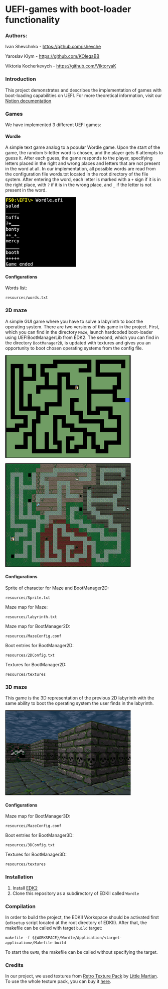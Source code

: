# UEFI-games with boot-loader functionality

### Authors: 
Ivan Shevchnko - https://github.com/ishevche

Yaroslav Klym - https://github.com/KOlegaBB

Viktoria Kocherkevych - https://github.com/ViktoryaK

### Introduction

This project demonstrates and describes the implementation of games with boot-loading capabilities on UEFI. For more theoretical information, visit our [Notion documentation](https://chartreuse-liquid-3a1.notion.site/UEFI-3946645965bd4d42a41e4ee293da3184?pvs=4)

### Games

We have implemented 3 different UEFI games:

#### Wordle

A simple text game analog to a popular Wordle game. Upon the start of the game, the random 5-letter word is chosen, and the player gets 6 attempts to guess it. After each guess, the game responds
to the player, specifying letters placed in the right and wrong places and letters that are not present in the word at all.
In our implementation, all possible words are read from the configuration file words.txt located in the root directory of the file system. After entering the word, each letter is marked
with a `+` sign if it is in the right place, with `?` if it is in the wrong place, and `_` if the letter is not present in the word.

![wordle](/resources/Wordle.png)

#### Configurations

Words list:
```
resources/words.txt
```
### 2D maze

A simple GUI game where you have to solve a labyrinth to boot the operating system. There are two versions of this game in the project. First, which you can find in the directory `Maze`, launch hardcoded boot-loader 
using UEFIBootManagerLib from EDK2. The second, which you can find in the directory `BootManager2D`, is updated with textures and gives you an opportunity to boot chosen operating systems from the config file.

![maze v1](/resources/2d_game.png)

![maze v2](/resources/2d_game_updated.png)
#### Configurations

Sprite of character for Maze and BootManager2D:
```
resources/Sprite.txt
```
Maze map for Maze:
```
resources/labyrinth.txt
```
Maze map for BootManager2D:
```
resources/MazeConfig.conf
```
Boot entries for BootManager2D:
```
resources/2DConfig.txt
```
Textures for BootManager2D:
```
resources/textures
```
### 3D maze

This game is the 3D representation of the previous 2D labyrinth with the same ability to boot the operating system the user finds in the labyrinth.


![3D maze](/resources/3D_game.png)

#### Configurations

Maze map for BootManager3D:
```
resources/MazeConfig.conf
```
Boot entries for BootManager3D:
```
resources/3DConfig.txt
```
Textures for BootManager3D:
```
resources/textures
```
### Installation

1. Install [EDK2](https://github.com/tianocore/edk2)
2. Clone this repository as a subdirectory of EDKII called `Wordle`

### Compilation

In order to build the project, the EDKII Workspace should be activated first (`edksetup` script located at the root directory of EDKII).
After that, the makefile can be called with target `build` target:
```
makefile -f ${WORKSPACE}/Wordle/Application/<target-application>/Makefile build
```
To start the `QEMU`, the makefile can be called without specifying the target.

### Credits

In our project, we used textures from [Retro Texture Pack](https://little-martian.itch.io/retro-texture-pack) by [Little Martian](https://itch.io/profile/little-martian). To use the whole texture pack, you can buy it [here](https://little-martian.itch.io/retro-texture-pack).
